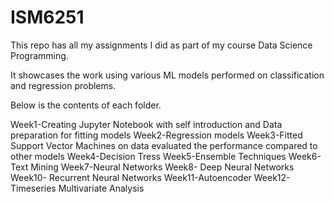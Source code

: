 # ISM6251

This repo has all my assignments I did as part of my course Data Science Programming.

It showcases the work using various ML models performed on classification and regression problems.

Below is the contents of each folder.

Week1-Creating Jupyter Notebook with self introduction and Data preparation for fitting models
Week2-Regression models
Week3-Fitted Support Vector Machines on data evaluated the performance compared to other models
Week4-Decision Tress
Week5-Ensemble Techniques
Week6-Text Mining
Week7-Neural Networks
Week8- Deep Neural Networks
Week10- Recurrent Neural Networks
Week11-Autoencoder
Week12-Timeseries Multivariate Analysis

